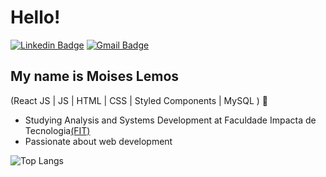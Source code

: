 
<h1>Hello!</h1>

[![Linkedin Badge](https://img.shields.io/badge/-LinkedIn-6633cc?style=flat-square&logo=Linkedin&logoColor=white&link=https://www.linkedin.com/in/moises-lemos-dev/)](https://www.linkedin.com/in/moises-lemos-dev/)
[![Gmail Badge](https://img.shields.io/badge/-moiseslemos017@gmail.com-6633cc?style=flat-square&logo=Gmail&logoColor=white&link=mailto:moiseslemos017@gmail.com)](mailto:moiseslemos017@gmail.com)


## My name is Moises Lemos
(React JS | JS | HTML | CSS | Styled Components | MySQL ) 🚀
- Studying Analysis and Systems Development at Faculdade Impacta de Tecnologia<a href="https://www.impacta.edu.br/">(FIT)</a>
- Passionate about web development


![Top Langs](https://github-readme-stats.vercel.app/api/top-langs/?username=moiseslemosz&hide=TeX&layout=card)
